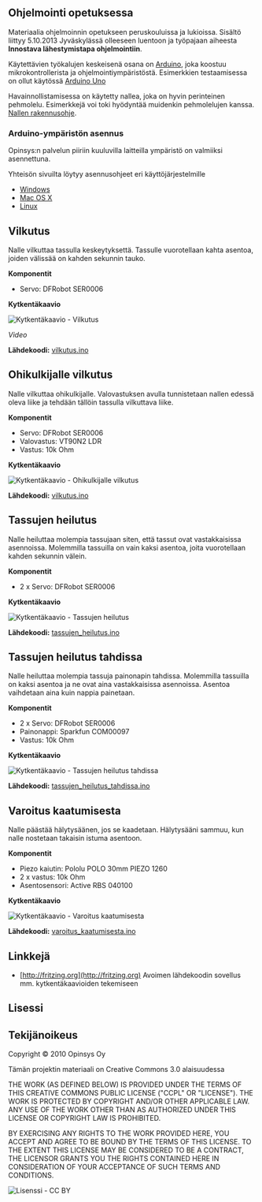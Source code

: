 ## Ohjelmointi opetuksessa

Materiaalia ohjelmoinnin opetukseen peruskouluissa ja lukioissa. Sisältö liittyy 5.10.2013 Jyväskylässä olleeseen luentoon ja työpajaan aiheesta **Innostava lähestymistapa ohjelmointiin**.

Käytettävien työkalujen keskeisenä osana on [Arduino](http://http://www.arduino.cc/), joka koostuu mikrokontrollerista ja ohjelmointiympäristöstä. Esimerkkien testaamisessa on ollut käytössä [Arduino Uno](http://arduino.cc/en/Main/ArduinoBoardUno)

Havainnollistamisessa on käytetty nallea, joka on hyvin perinteinen pehmolelu. Esimerkkejä voi toki hyödyntää muidenkin pehmolelujen kanssa. [Nallen rakennusohje](ohjeet/nallen_rakennus.md).

### Arduino-ympäristön asennus

Opinsys:n palvelun piiriin kuuluvilla laitteilla ympäristö on valmiiksi asennettuna.

Yhteisön sivuilta löytyy asennusohjeet eri käyttöjärjestelmille
* [Windows](http://arduino.cc/en/Guide/Windows)
* [Mac OS X](http://arduino.cc/en/Guide/MacOSX)
* [Linux](http://www.arduino.cc/playground/Learning/Linux)

## Vilkutus

Nalle vilkuttaa tassulla keskeytyksettä. Tassulle vuorotellaan kahta asentoa, joiden välissää on kahden sekunnin tauko.

**Komponentit**
* Servo: DFRobot SER0006

**Kytkentäkaavio**

![Kytkentäkaavio - Vilkutus](kytkentakaaviot/vilkutus_bb.jpg "Kytkentäkaavio")

*Video*

**Lähdekoodi:** [vilkutus.ino](vilkutus/vilkutus.ino)

## Ohikulkijalle vilkutus

Nalle vilkuttaa ohikulkijalle. Valovastuksen avulla tunnistetaan nallen edessä oleva liike ja tehdään tällöin tassulla vilkuttava liike.

**Komponentit**
* Servo: DFRobot SER0006
* Valovastus: VT90N2 LDR
* Vastus: 10k Ohm

**Kytkentäkaavio**

![Kytkentäkaavio - Ohikulkijalle vilkutus](kytkentakaaviot/ohikulkijalle_vilkutus_bb.jpg "Kytkentäkaavio")

**Lähdekoodi:** [vilkutus.ino](ohikulkijalle_vilkutus/ohikulkijalle_vilkutus.ino)


## Tassujen heilutus

Nalle heiluttaa molempia tassujaan siten, että tassut ovat vastakkaisissa asennoissa. Molemmilla tassuilla on vain kaksi asentoa, joita vuorotellaan kahden sekunnin välein.

**Komponentit**
* 2 x Servo: DFRobot SER0006

**Kytkentäkaavio**

![Kytkentäkaavio - Tassujen heilutus](kytkentakaaviot/tassujen_heilutus_bb.jpg "Kytkentäkaavio")

**Lähdekoodi:** [tassujen_heilutus.ino](tassujen_heilutus/tassujen_heilutus.ino)

## Tassujen heilutus tahdissa

Nalle heiluttaa molempia tassuja painonapin tahdissa. Molemmilla tassuilla on kaksi asentoa ja ne ovat aina vastakkaisissa asennoissa. Asentoa vaihdetaan aina kuin nappia painetaan.

**Komponentit**

* 2 x Servo: DFRobot SER0006
* Painonappi: Sparkfun COM00097
* Vastus: 10k Ohm

**Kytkentäkaavio**

![Kytkentäkaavio - Tassujen heilutus tahdissa](kytkentakaaviot/tassujen_heilutus_tahdissa_bb.jpg "Kytkentäkaavio")

**Lähdekoodi:** [tassujen_heilutus_tahdissa.ino](tassujen_heilutus_tahdissa/tassujen_heilutus_tahdissa.ino)

## Varoitus kaatumisesta

Nalle päästää hälytysäänen, jos se kaadetaan. Hälytysääni sammuu, kun nalle nostetaan takaisin istuma asentoon.

**Komponentit**
* Piezo kaiutin: Pololu POLO 30mm PIEZO 1260
* 2 x vastus: 10k Ohm
* Asentosensori: Active RBS 040100

**Kytkentäkaavio**

![Kytkentäkaavio - Varoitus kaatumisesta](kytkentakaaviot/varoitus_kaatumisesta_bb.jpg "Kytkentäkaavio")

**Lähdekoodi:** [varoitus_kaatumisesta.ino](varoitus_kaatumisesta/varoitus_kaatumisesta.ino)

## Linkkejä

* [http://fritzing.org](http://fritzing.org) Avoimen lähdekoodin sovellus mm. kytkentäkaavioiden tekemiseen

## Lisessi

## Tekijänoikeus

Copyright © 2010 Opinsys Oy

Tämän projektin materiaali on Creative Commons 3.0 alaisuudessa

THE WORK (AS DEFINED BELOW) IS PROVIDED UNDER THE TERMS OF THIS CREATIVE
COMMONS PUBLIC LICENSE ("CCPL" OR "LICENSE"). THE WORK IS PROTECTED BY
COPYRIGHT AND/OR OTHER APPLICABLE LAW. ANY USE OF THE WORK OTHER THAN AS
AUTHORIZED UNDER THIS LICENSE OR COPYRIGHT LAW IS PROHIBITED.

BY EXERCISING ANY RIGHTS TO THE WORK PROVIDED HERE, YOU ACCEPT AND AGREE
TO BE BOUND BY THE TERMS OF THIS LICENSE. TO THE EXTENT THIS LICENSE MAY
BE CONSIDERED TO BE A CONTRACT, THE LICENSOR GRANTS YOU THE RIGHTS
CONTAINED HERE IN CONSIDERATION OF YOUR ACCEPTANCE OF SUCH TERMS AND
CONDITIONS.

![Lisenssi - CC BY](ohjeet/kuvat/cc_by.png "Lisenssi - CC BY")

